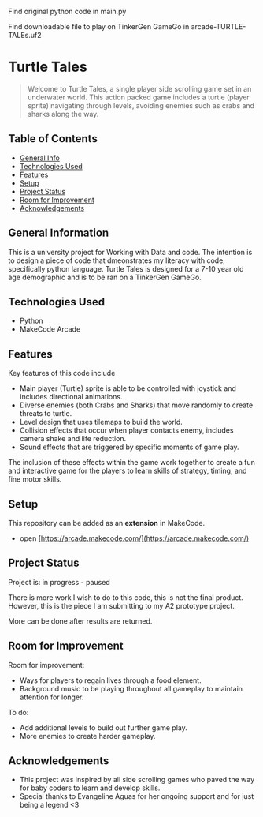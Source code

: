Find original python code in main.py

Find downloadable file to play on TinkerGen GameGo in arcade-TURTLE-TALEs.uf2




# Turtle Tales
> Welcome to Turtle Tales, a single player side scrolling game set in an underwater world. This action packed game includes a turtle (player sprite) navigating through levels, avoiding enemies such as crabs and sharks along the way. 

## Table of Contents
* [General Info](#general-information)
* [Technologies Used](#technologies-used)
* [Features](#features)
* [Setup](#setup)
* [Project Status](#project-status)
* [Room for Improvement](#room-for-improvement)
* [Acknowledgements](#acknowledgements)


## General Information
This is a university project for Working with Data and code. The intention is to design a piece of code that dmeonstrates my literacy with code, specifically python language. 
Turtle Tales is designed for a 7-10 year old age demographic and is to be ran on a TinkerGen GameGo. 


## Technologies Used
- Python
- MakeCode Arcade


## Features
Key features of this code include
- Main player (Turtle) sprite is able to be controlled with joystick and includes directional animations.
- Diverse enemies (both Crabs and Sharks) that move randomly to create threats to turtle.
- Level design that uses tilemaps to build the world.
- Collision effects that occur when player contacts enemy, includes camera shake and life reduction.
- Sound effects that are triggered by specific moments of game play.

The inclusion of these effects within the game work together to create a fun and interactive game for the players to learn skills of strategy, timing, and fine motor skills. 


## Setup
This repository can be added as an **extension** in MakeCode.

* open [https://arcade.makecode.com/](https://arcade.makecode.com/)


## Project Status
Project is: in progress - paused

There is more work I wish to do to this code, this is not the final product. However, this is the piece I am submitting to my A2 prototype project. 

More can be done after results are returned. 


## Room for Improvement

Room for improvement:
- Ways for players to regain lives through a food element.
- Background music to be playing throughout all gameplay to maintain attention for longer. 

To do:
- Add additional levels to build out further game play.
- More enemies to create harder gameplay.

## Acknowledgements
- This project was inspired by all side scrolling games who paved the way for baby coders to learn and develop skills.
- Special thanks to Evangeline Aguas for her ongoing support and for just being a legend <3

